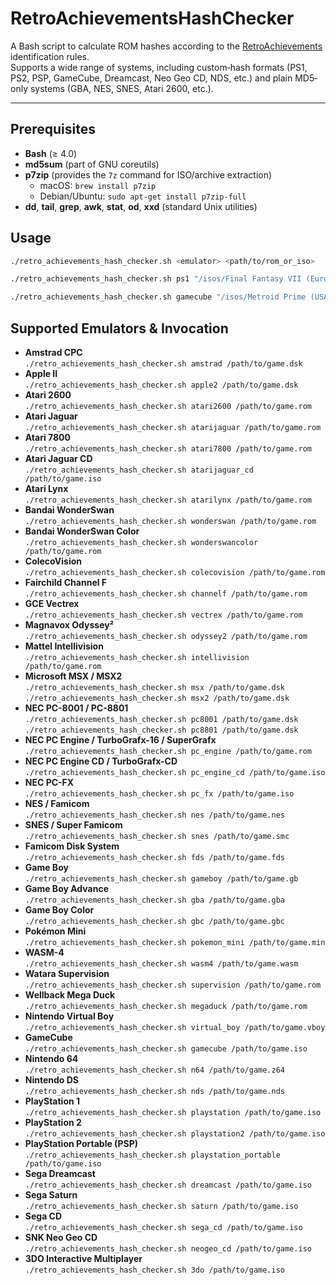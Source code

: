 # RetroAchievementsHashChecker

A Bash script to calculate ROM hashes according to the [RetroAchievements](https://docs.retroachievements.org/developer-docs/game-identification.html) identification rules.  
Supports a wide range of systems, including custom‐hash formats (PS1, PS2, PSP, GameCube, Dreamcast, Neo Geo CD, NDS, etc.) and plain MD5‐only systems (GBA, NES, SNES, Atari 2600, etc.).

---


## Prerequisites

- **Bash** (≥ 4.0)  
- **md5sum** (part of GNU coreutils)  
- **p7zip** (provides the `7z` command for ISO/archive extraction)  
  - macOS: `brew install p7zip`  
  - Debian/Ubuntu: `sudo apt-get install p7zip-full`  
- **dd**, **tail**, **grep**, **awk**, **stat**, **od**, **xxd** (standard Unix utilities)

## Usage

```bash
./retro_achievements_hash_checker.sh <emulator> <path/to/rom_or_iso>
```

```bash
./retro_achievements_hash_checker.sh ps1 "/isos/Final Fantasy VII (Europe).iso"
```

```bash
./retro_achievements_hash_checker.sh gamecube "/isos/Metroid Prime (USA).iso"
```

## Supported Emulators & Invocation

- **Amstrad CPC**  
  `./retro_achievements_hash_checker.sh amstrad /path/to/game.dsk`
- **Apple II**  
  `./retro_achievements_hash_checker.sh apple2 /path/to/game.dsk`
- **Atari 2600**  
  `./retro_achievements_hash_checker.sh atari2600 /path/to/game.rom`
- **Atari Jaguar**  
  `./retro_achievements_hash_checker.sh atarijaguar /path/to/game.rom`
- **Atari 7800**  
  `./retro_achievements_hash_checker.sh atari7800 /path/to/game.rom`
- **Atari Jaguar CD**  
  `./retro_achievements_hash_checker.sh atarijaguar_cd /path/to/game.iso`
- **Atari Lynx**  
  `./retro_achievements_hash_checker.sh atarilynx /path/to/game.rom`
- **Bandai WonderSwan**  
  `./retro_achievements_hash_checker.sh wonderswan /path/to/game.rom`
- **Bandai WonderSwan Color**  
  `./retro_achievements_hash_checker.sh wonderswancolor /path/to/game.rom`
- **ColecoVision**  
  `./retro_achievements_hash_checker.sh colecovision /path/to/game.rom`
- **Fairchild Channel F**  
  `./retro_achievements_hash_checker.sh channelf /path/to/game.rom`
- **GCE Vectrex**  
  `./retro_achievements_hash_checker.sh vectrex /path/to/game.rom`
- **Magnavox Odyssey²**  
  `./retro_achievements_hash_checker.sh odyssey2 /path/to/game.rom`
- **Mattel Intellivision**  
  `./retro_achievements_hash_checker.sh intellivision /path/to/game.rom`
- **Microsoft MSX / MSX2**  
  `./retro_achievements_hash_checker.sh msx /path/to/game.dsk`  
  `./retro_achievements_hash_checker.sh msx2 /path/to/game.dsk`
- **NEC PC-8001 / PC-8801**  
  `./retro_achievements_hash_checker.sh pc8001 /path/to/game.dsk`  
  `./retro_achievements_hash_checker.sh pc8801 /path/to/game.dsk`
- **NEC PC Engine / TurboGrafx-16 / SuperGrafx**  
  `./retro_achievements_hash_checker.sh pc_engine /path/to/game.rom`
- **NEC PC Engine CD / TurboGrafx-CD**  
  `./retro_achievements_hash_checker.sh pc_engine_cd /path/to/game.iso`
- **NEC PC-FX**  
  `./retro_achievements_hash_checker.sh pc_fx /path/to/game.iso`
- **NES / Famicom**  
  `./retro_achievements_hash_checker.sh nes /path/to/game.nes`
- **SNES / Super Famicom**  
  `./retro_achievements_hash_checker.sh snes /path/to/game.smc`
- **Famicom Disk System**  
  `./retro_achievements_hash_checker.sh fds /path/to/game.fds`
- **Game Boy**  
  `./retro_achievements_hash_checker.sh gameboy /path/to/game.gb`
- **Game Boy Advance**  
  `./retro_achievements_hash_checker.sh gba /path/to/game.gba`
- **Game Boy Color**  
  `./retro_achievements_hash_checker.sh gbc /path/to/game.gbc`
- **Pokémon Mini**  
  `./retro_achievements_hash_checker.sh pokemon_mini /path/to/game.min`
- **WASM-4**  
  `./retro_achievements_hash_checker.sh wasm4 /path/to/game.wasm`
- **Watara Supervision**  
  `./retro_achievements_hash_checker.sh supervision /path/to/game.rom`
- **Wellback Mega Duck**  
  `./retro_achievements_hash_checker.sh megaduck /path/to/game.rom`
- **Nintendo Virtual Boy**  
  `./retro_achievements_hash_checker.sh virtual_boy /path/to/game.vboy`
- **GameCube**  
  `./retro_achievements_hash_checker.sh gamecube /path/to/game.iso`
- **Nintendo 64**  
  `./retro_achievements_hash_checker.sh n64 /path/to/game.z64`
- **Nintendo DS**  
  `./retro_achievements_hash_checker.sh nds /path/to/game.nds`
- **PlayStation 1**  
  `./retro_achievements_hash_checker.sh playstation /path/to/game.iso`
- **PlayStation 2**  
  `./retro_achievements_hash_checker.sh playstation2 /path/to/game.iso`
- **PlayStation Portable (PSP)**  
  `./retro_achievements_hash_checker.sh playstation_portable /path/to/game.iso`
- **Sega Dreamcast**  
  `./retro_achievements_hash_checker.sh dreamcast /path/to/game.iso`
- **Sega Saturn**  
  `./retro_achievements_hash_checker.sh saturn /path/to/game.iso`
- **Sega CD**  
  `./retro_achievements_hash_checker.sh sega_cd /path/to/game.iso`
- **SNK Neo Geo CD**  
  `./retro_achievements_hash_checker.sh neogeo_cd /path/to/game.iso`
- **3DO Interactive Multiplayer**  
  `./retro_achievements_hash_checker.sh 3do /path/to/game.iso`
 
